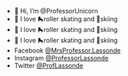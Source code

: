 <!---
ProfessorUnicorn/ProfessorUnicorn is a ✨ special ✨ repository because its `README.md` (this file) appears on your GitHub profile.
You can click the Preview link to take a look at your changes.
--->

- 🦄 Hi, I’m @ProfessorUnicorn
- 💞️ I love 🛼roller skating and 🎿skiing
- 💞️ I love 🛼roller skating and 🎿skiing
- 💞️ I love 🛼roller skating and 🎿skiing
- Facebook <a 
     href="https://www.facebook.com/mrsprofessor.lassonde" 
     target=_blank>@MrsProfessor.Lassonde</a>
- Instagram <a 
     href="https://www.instagram.com/professorlassonde/" 
     target=_blank>@ProfessorLassonde</a> 
- Twitter <a 
     href="https://twitter.com/ProfLassonde" 
     target=_blank>@ProfLassonde</a>      